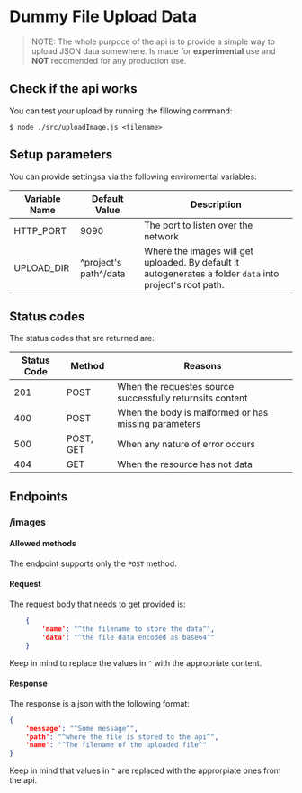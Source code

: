 # Dummy File Upload Data

> NOTE:
> The whole purpoce of the api is to provide a simple way to upload JSON data somewhere.
> Is made for **experimental** use and **NOT** recomended for any production use.

## Check if the api works

You can test your upload by running the fillowing command:

```
$ node ./src/uploadImage.js <filename>
```

## Setup parameters

You can provide settingsa via the following enviromental variables:

Variable Name | Default Value | Description
--- | --- | ---
HTTP_PORT | 9090 | The port to listen over the network
UPLOAD_DIR | ^project's path^/data | Where the images will get uploaded. By default it autogenerates a folder `data` into project's root path.

## Status codes

The status codes that are returned are:

Status Code | Method | Reasons
--- | --- | ---
201 | POST | When the requestes source successfully returnsits content
400 | POST | When the body is malformed or has missing parameters
500 | POST, GET | When any nature of error occurs
404 | GET | When the resource has not data

## Endpoints

### /images

#### Allowed methods
The endpoint supports only the `POST` method.

#### Request
The request body that needs to get provided is:

```json
    {
        'name': "^the filename to store the data^",
        'data': "^the file data encoded as base64^"
    }
```
Keep in mind to replace the values in `^` with the appropriate content.

#### Response
The response is a json with the following format:

```json
{
    'message': "^Some message^",
    'path': "^where the file is stored to the api^",
    'name': "^The filename of the uploaded file^"
}
```
Keep in mind that values in `^` are replaced with the approrpiate ones from the api.
